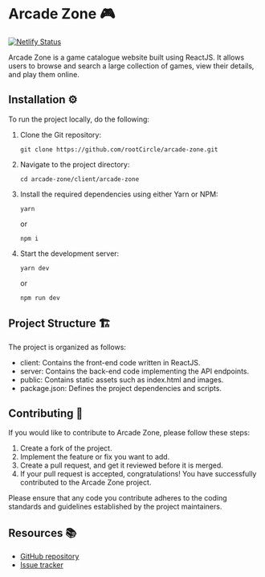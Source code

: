 # Arcade Zone 🎮
[![Netlify Status](https://api.netlify.com/api/v1/badges/ac21c9c9-a7e1-4961-a3ef-fd8891d2bb52/deploy-status)](https://app.netlify.com/sites/arcade-zone/deploys)

Arcade Zone is a game catalogue website built using ReactJS. It allows users to browse and search a large collection of games, view their details, and play them online.

## Installation ⚙

To run the project locally, do the following:

1. Clone the Git repository:

    ```
    git clone https://github.com/rootCircle/arcade-zone.git
    ```

2. Navigate to the project directory:

    ```
    cd arcade-zone/client/arcade-zone
    ```

3. Install the required dependencies using either Yarn or NPM:

    ```
    yarn
    ```
    or

    ```
    npm i
    ```

4. Start the development server:

    ```
    yarn dev
    ```

    or

    ```
    npm run dev
    ```

## Project Structure 🏗

The project is organized as follows:

- client: Contains the front-end code written in ReactJS.
- server: Contains the back-end code implementing the API endpoints.
- public: Contains static assets such as index.html and images.
- package.json: Defines the project dependencies and scripts.

## Contributing 🤝
If you would like to contribute to Arcade Zone, please follow these steps:

1. Create a fork of the project.
2. Implement the feature or fix you want to add.
3. Create a pull request, and get it reviewed before it is merged.
4. If your pull request is accepted, congratulations! You have successfully contributed to the Arcade Zone project.

Please ensure that any code you contribute adheres to the coding standards and guidelines established by the project maintainers.

## Resources 📚
- [GitHub repository](https://github.com/rootCircle/arcade-zone)
- [Issue tracker](https://github.com/rootCircle/arcade-zone/issues)
